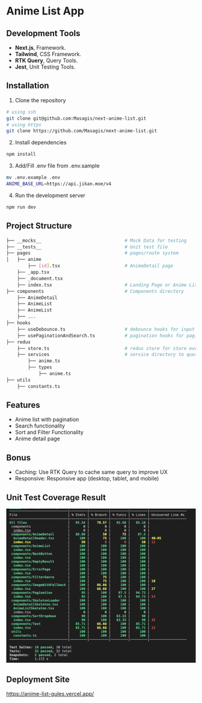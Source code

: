 # Anime List App

## Development Tools

- **Next.js**, Framework.
- **Tailwind**, CSS Framework.
- **RTK Query**, Query Tools.
- **Jest**, Unit Testing Tools.

## Installation

1. Clone the repository

```bash
# using ssh
git clone git@github.com:Masagis/next-anime-list.git
# using https
git clone https://github.com/Masagis/next-anime-list.git
```

2. Install dependencies

```bash
npm install
```

3. Add/Fill .env file from .env.sample

```bash
mv .env.example .env
ANIME_BASE_URL=https://api.jikan.moe/v4
```

4. Run the development server

```bash
npm run dev
```

## Project Structure

```bash
├── __mocks__                               # Mock Data for testing
├── __tests__                               # Unit test file
├── pages                                   # pages/route system
│   ├── anime
        ├── [id].tsx                        # AnimeDetail page
    ├── _app.tsx
    ├── _document.tsx
    ├── index.tsx                           # Landing Page or Anime List
├── components                              # Components directory
    ├── AnimeDetail
    ├── AnimeList
    ├── AnimeList
    ├── ...
├── hooks
    ├── useDebounce.ts                      # debounce hooks for input
    ├── usePaginationAndSearch.ts           # pagination hooks for pagination component
├── redux
    ├── store.ts                            # redux store for store every query
    ├── services                            # service directory to query and the types
        ├── anime.ts
        ├── types
            ├── anime.ts
├── utils
    ├── constants.ts


```

## Features

- Anime list with pagination
- Search functionality
- Sort and Filter Functionality
- Anime detail page

## Bonus

- Caching: Use RTK Query to cache same query to improve UX
- Responsive: Responsive app (desktop, tablet, and mobile)

## Unit Test Coverage Result

![coverage](public/images/coverage.png)

## Deployment Site

https://anime-list-gules.vercel.app/
